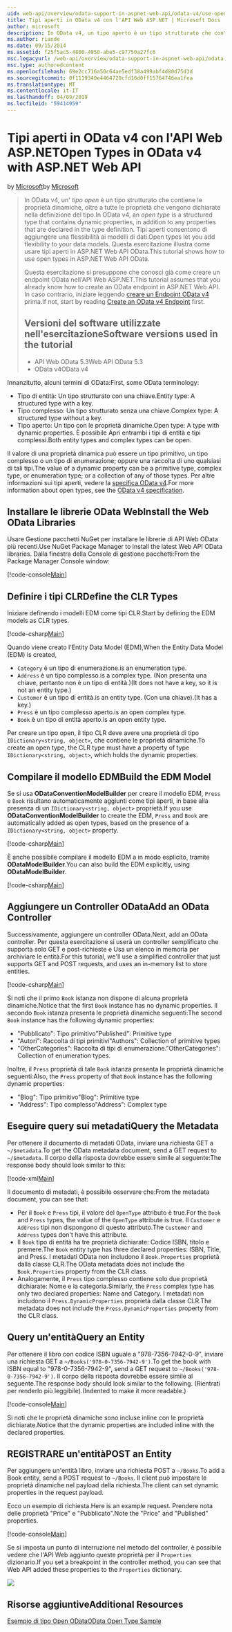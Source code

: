 ```yaml
---
uid: web-api/overview/odata-support-in-aspnet-web-api/odata-v4/use-open-types-in-odata-v4
title: Tipi aperti in OData v4 con l'API Web ASP.NET | Microsoft Docs
author: microsoft
description: In OData v4, un tipo aperto è un tipo strutturato che contiene le proprietà dinamiche, oltre a tutte le proprietà che vengono dichiarate nella definizione del tipo. Apri...
ms.author: riande
ms.date: 09/15/2014
ms.assetid: f25f5ac5-4800-4950-abe5-c97750a27fc6
msc.legacyurl: /web-api/overview/odata-support-in-aspnet-web-api/odata-v4/use-open-types-in-odata-v4
msc.type: authoredcontent
ms.openlocfilehash: 69e2cc716a50c64ae5edf38a499abf4d80d75d3d
ms.sourcegitcommit: 0f1119340e4464720cfd16d0ff15764746ea1fea
ms.translationtype: MT
ms.contentlocale: it-IT
ms.lasthandoff: 04/09/2019
ms.locfileid: "59414959"
---
```

# <a name="open-types-in-odata-v4-with-aspnet-web-api"></a><span data-ttu-id="0e082-104">Tipi aperti in OData v4 con l'API Web ASP.NET</span><span class="sxs-lookup"><span data-stu-id="0e082-104">Open Types in OData v4 with ASP.NET Web API</span></span>

<span data-ttu-id="0e082-105">by [Microsoft](https://github.com/microsoft)</span><span class="sxs-lookup"><span data-stu-id="0e082-105">by [Microsoft](https://github.com/microsoft)</span></span>

> <span data-ttu-id="0e082-106">In OData v4, un' *tipo open* è un tipo strutturato che contiene le proprietà dinamiche, oltre a tutte le proprietà che vengono dichiarate nella definizione del tipo.</span><span class="sxs-lookup"><span data-stu-id="0e082-106">In OData v4, an *open type* is a structured type that contains dynamic properties, in addition to any properties that are declared in the type definition.</span></span> <span data-ttu-id="0e082-107">Tipi aperti consentono di aggiungere una flessibilità ai modelli di dati.</span><span class="sxs-lookup"><span data-stu-id="0e082-107">Open types let you add flexibility to your data models.</span></span> <span data-ttu-id="0e082-108">Questa esercitazione illustra come usare tipi aperti in ASP.NET Web API OData.</span><span class="sxs-lookup"><span data-stu-id="0e082-108">This tutorial shows how to use open types in ASP.NET Web API OData.</span></span>
> 
> <span data-ttu-id="0e082-109">Questa esercitazione si presuppone che conosci già come creare un endpoint OData nell'API Web ASP.NET.</span><span class="sxs-lookup"><span data-stu-id="0e082-109">This tutorial assumes that you already know how to create an OData endpoint in ASP.NET Web API.</span></span> <span data-ttu-id="0e082-110">In caso contrario, iniziare leggendo [creare un Endpoint OData v4](create-an-odata-v4-endpoint.md) prima.</span><span class="sxs-lookup"><span data-stu-id="0e082-110">If not, start by reading [Create an OData v4 Endpoint](create-an-odata-v4-endpoint.md) first.</span></span>
> 
> ## <a name="software-versions-used-in-the-tutorial"></a><span data-ttu-id="0e082-111">Versioni del software utilizzate nell'esercitazione</span><span class="sxs-lookup"><span data-stu-id="0e082-111">Software versions used in the tutorial</span></span>
> 
> 
> - <span data-ttu-id="0e082-112">API Web OData 5.3</span><span class="sxs-lookup"><span data-stu-id="0e082-112">Web API OData 5.3</span></span>
> - <span data-ttu-id="0e082-113">OData v4</span><span class="sxs-lookup"><span data-stu-id="0e082-113">OData v4</span></span>


<span data-ttu-id="0e082-114">Innanzitutto, alcuni termini di OData:</span><span class="sxs-lookup"><span data-stu-id="0e082-114">First, some OData terminology:</span></span>

- <span data-ttu-id="0e082-115">Tipo di entità: Un tipo strutturato con una chiave.</span><span class="sxs-lookup"><span data-stu-id="0e082-115">Entity type: A structured type with a key.</span></span>
- <span data-ttu-id="0e082-116">Tipo complesso: Un tipo strutturato senza una chiave.</span><span class="sxs-lookup"><span data-stu-id="0e082-116">Complex type: A structured type without a key.</span></span>
- <span data-ttu-id="0e082-117">Tipo aperto: Un tipo con le proprietà dinamiche.</span><span class="sxs-lookup"><span data-stu-id="0e082-117">Open type: A type with dynamic properties.</span></span> <span data-ttu-id="0e082-118">È possibile Apri entrambi i tipi di entità e tipi complessi.</span><span class="sxs-lookup"><span data-stu-id="0e082-118">Both entity types and complex types can be open.</span></span>

<span data-ttu-id="0e082-119">Il valore di una proprietà dinamica può essere un tipo primitivo, un tipo complesso o un tipo di enumerazione; oppure una raccolta di uno qualsiasi di tali tipi.</span><span class="sxs-lookup"><span data-stu-id="0e082-119">The value of a dynamic property can be a primitive type, complex type, or enumeration type; or a collection of any of those types.</span></span> <span data-ttu-id="0e082-120">Per altre informazioni sui tipi aperti, vedere la [specifica OData v4](http://www.odata.org/documentation/odata-version-4-0/).</span><span class="sxs-lookup"><span data-stu-id="0e082-120">For more information about open types, see the [OData v4 specification](http://www.odata.org/documentation/odata-version-4-0/).</span></span>

## <a name="install-the-web-odata-libraries"></a><span data-ttu-id="0e082-121">Installare le librerie OData Web</span><span class="sxs-lookup"><span data-stu-id="0e082-121">Install the Web OData Libraries</span></span>

<span data-ttu-id="0e082-122">Usare Gestione pacchetti NuGet per installare le librerie di API Web OData più recenti.</span><span class="sxs-lookup"><span data-stu-id="0e082-122">Use NuGet Package Manager to install the latest Web API OData libraries.</span></span> <span data-ttu-id="0e082-123">Dalla finestra della Console di gestione pacchetti:</span><span class="sxs-lookup"><span data-stu-id="0e082-123">From the Package Manager Console window:</span></span>

[!code-console[Main](use-open-types-in-odata-v4/samples/sample1.cmd)]

## <a name="define-the-clr-types"></a><span data-ttu-id="0e082-124">Definire i tipi CLR</span><span class="sxs-lookup"><span data-stu-id="0e082-124">Define the CLR Types</span></span>

<span data-ttu-id="0e082-125">Iniziare definendo i modelli EDM come tipi CLR.</span><span class="sxs-lookup"><span data-stu-id="0e082-125">Start by defining the EDM models as CLR types.</span></span>

[!code-csharp[Main](use-open-types-in-odata-v4/samples/sample2.cs)]

<span data-ttu-id="0e082-126">Quando viene creato l'Entity Data Model (EDM),</span><span class="sxs-lookup"><span data-stu-id="0e082-126">When the Entity Data Model (EDM) is created,</span></span>

- `Category` <span data-ttu-id="0e082-127">è un tipo di enumerazione.</span><span class="sxs-lookup"><span data-stu-id="0e082-127">is an enumeration type.</span></span>
- `Address` <span data-ttu-id="0e082-128">è un tipo complesso.</span><span class="sxs-lookup"><span data-stu-id="0e082-128">is a complex type.</span></span> <span data-ttu-id="0e082-129">(Non presenta una chiave, pertanto non è un tipo di entità.)</span><span class="sxs-lookup"><span data-stu-id="0e082-129">(It does not have a key, so it is not an entity type.)</span></span>
- `Customer` <span data-ttu-id="0e082-130">è un tipo di entità.</span><span class="sxs-lookup"><span data-stu-id="0e082-130">is an entity type.</span></span> <span data-ttu-id="0e082-131">(Con una chiave).</span><span class="sxs-lookup"><span data-stu-id="0e082-131">(It has a key.)</span></span>
- `Press` <span data-ttu-id="0e082-132">è un tipo complesso aperto.</span><span class="sxs-lookup"><span data-stu-id="0e082-132">is an open complex type.</span></span>
- `Book` <span data-ttu-id="0e082-133">è un tipo di entità aperto.</span><span class="sxs-lookup"><span data-stu-id="0e082-133">is an open entity type.</span></span>

<span data-ttu-id="0e082-134">Per creare un tipo open, il tipo CLR deve avere una proprietà di tipo `IDictionary<string, object>`, che contiene le proprietà dinamiche.</span><span class="sxs-lookup"><span data-stu-id="0e082-134">To create an open type, the CLR type must have a property of type `IDictionary<string, object>`, which holds the dynamic properties.</span></span>

## <a name="build-the-edm-model"></a><span data-ttu-id="0e082-135">Compilare il modello EDM</span><span class="sxs-lookup"><span data-stu-id="0e082-135">Build the EDM Model</span></span>

<span data-ttu-id="0e082-136">Se si usa **ODataConventionModelBuilder** per creare il modello EDM, `Press` e `Book` risultano automaticamente aggiunti come tipi aperti, in base alla presenza di un `IDictionary<string, object>` proprietà.</span><span class="sxs-lookup"><span data-stu-id="0e082-136">If you use **ODataConventionModelBuilder** to create the EDM, `Press` and `Book` are automatically added as open types, based on the presence of a `IDictionary<string, object>` property.</span></span>

[!code-csharp[Main](use-open-types-in-odata-v4/samples/sample3.cs)]

<span data-ttu-id="0e082-137">È anche possibile compilare il modello EDM a in modo esplicito, tramite **ODataModelBuilder**.</span><span class="sxs-lookup"><span data-stu-id="0e082-137">You can also build the EDM explicitly, using **ODataModelBuilder**.</span></span>

[!code-csharp[Main](use-open-types-in-odata-v4/samples/sample4.cs)]

## <a name="add-an-odata-controller"></a><span data-ttu-id="0e082-138">Aggiungere un Controller OData</span><span class="sxs-lookup"><span data-stu-id="0e082-138">Add an OData Controller</span></span>

<span data-ttu-id="0e082-139">Successivamente, aggiungere un controller OData.</span><span class="sxs-lookup"><span data-stu-id="0e082-139">Next, add an OData controller.</span></span> <span data-ttu-id="0e082-140">Per questa esercitazione si userà un controller semplificato che supporta solo GET e post-richieste e Usa un elenco in memoria per archiviare le entità.</span><span class="sxs-lookup"><span data-stu-id="0e082-140">For this tutorial, we'll use a simplified controller that just supports GET and POST requests, and uses an in-memory list to store entities.</span></span>

[!code-csharp[Main](use-open-types-in-odata-v4/samples/sample5.cs)]

<span data-ttu-id="0e082-141">Si noti che il primo `Book` istanza non dispone di alcuna proprietà dinamiche.</span><span class="sxs-lookup"><span data-stu-id="0e082-141">Notice that the first `Book` instance has no dynamic properties.</span></span> <span data-ttu-id="0e082-142">Il secondo `Book` istanza presenta le proprietà dinamiche seguenti:</span><span class="sxs-lookup"><span data-stu-id="0e082-142">The second `Book` instance has the following dynamic properties:</span></span>

- <span data-ttu-id="0e082-143">"Pubblicato": Tipo primitivo</span><span class="sxs-lookup"><span data-stu-id="0e082-143">"Published": Primitive type</span></span>
- <span data-ttu-id="0e082-144">"Autori": Raccolta di tipi primitivi</span><span class="sxs-lookup"><span data-stu-id="0e082-144">"Authors": Collection of primitive types</span></span>
- <span data-ttu-id="0e082-145">"OtherCategories": Raccolta di tipi di enumerazione.</span><span class="sxs-lookup"><span data-stu-id="0e082-145">"OtherCategories": Collection of enumeration types.</span></span>

<span data-ttu-id="0e082-146">Inoltre, il `Press` proprietà di tale `Book` istanza presenta le proprietà dinamiche seguenti:</span><span class="sxs-lookup"><span data-stu-id="0e082-146">Also, the `Press` property of that `Book` instance has the following dynamic properties:</span></span>

- <span data-ttu-id="0e082-147">"Blog": Tipo primitivo</span><span class="sxs-lookup"><span data-stu-id="0e082-147">"Blog": Primitive type</span></span>
- <span data-ttu-id="0e082-148">"Address": Tipo complesso</span><span class="sxs-lookup"><span data-stu-id="0e082-148">"Address": Complex type</span></span>

## <a name="query-the-metadata"></a><span data-ttu-id="0e082-149">Eseguire query sui metadati</span><span class="sxs-lookup"><span data-stu-id="0e082-149">Query the Metadata</span></span>

<span data-ttu-id="0e082-150">Per ottenere il documento di metadati OData, inviare una richiesta GET a `~/$metadata`.</span><span class="sxs-lookup"><span data-stu-id="0e082-150">To get the OData metadata document, send a GET request to `~/$metadata`.</span></span> <span data-ttu-id="0e082-151">Il corpo della risposta dovrebbe essere simile al seguente:</span><span class="sxs-lookup"><span data-stu-id="0e082-151">The response body should look similar to this:</span></span>

[!code-xml[Main](use-open-types-in-odata-v4/samples/sample6.xml?highlight=5,21)]

<span data-ttu-id="0e082-152">Il documento di metadati, è possibile osservare che:</span><span class="sxs-lookup"><span data-stu-id="0e082-152">From the metadata document, you can see that:</span></span>

- <span data-ttu-id="0e082-153">Per il `Book` e `Press` tipi, il valore del `OpenType` attributo è true.</span><span class="sxs-lookup"><span data-stu-id="0e082-153">For the `Book` and `Press` types, the value of the `OpenType` attribute is true.</span></span> <span data-ttu-id="0e082-154">Il `Customer` e `Address` tipi non dispongono di questo attributo.</span><span class="sxs-lookup"><span data-stu-id="0e082-154">The `Customer` and `Address` types don't have this attribute.</span></span>
- <span data-ttu-id="0e082-155">Il `Book` tipo di entità ha tre proprietà dichiarate: Codice ISBN, titolo e premere.</span><span class="sxs-lookup"><span data-stu-id="0e082-155">The `Book` entity type has three declared properties: ISBN, Title, and Press.</span></span> <span data-ttu-id="0e082-156">I metadati OData non includono il `Book.Properties` proprietà dalla classe CLR.</span><span class="sxs-lookup"><span data-stu-id="0e082-156">The OData metadata does not include the `Book.Properties` property from the CLR class.</span></span>
- <span data-ttu-id="0e082-157">Analogamente, il `Press` tipo complesso contiene solo due proprietà dichiarate: Nome e la categoria.</span><span class="sxs-lookup"><span data-stu-id="0e082-157">Similarly, the `Press` complex type has only two declared properties: Name and Category.</span></span> <span data-ttu-id="0e082-158">I metadati non includono il `Press.DynamicProperties` proprietà dalla classe CLR.</span><span class="sxs-lookup"><span data-stu-id="0e082-158">The metadata does not include the `Press.DynamicProperties` property from the CLR class.</span></span>

## <a name="query-an-entity"></a><span data-ttu-id="0e082-159">Query un'entità</span><span class="sxs-lookup"><span data-stu-id="0e082-159">Query an Entity</span></span>

<span data-ttu-id="0e082-160">Per ottenere il libro con codice ISBN uguale a "978-7356-7942-0-9", inviare una richiesta GET a `~/Books('978-0-7356-7942-9')`.</span><span class="sxs-lookup"><span data-stu-id="0e082-160">To get the book with ISBN equal to "978-0-7356-7942-9", send a GET request to `~/Books('978-0-7356-7942-9')`.</span></span> <span data-ttu-id="0e082-161">Il corpo della risposta dovrebbe essere simile al seguente.</span><span class="sxs-lookup"><span data-stu-id="0e082-161">The response body should look similar to the following.</span></span> <span data-ttu-id="0e082-162">(Rientrati per renderlo più leggibile).</span><span class="sxs-lookup"><span data-stu-id="0e082-162">(Indented to make it more readable.)</span></span>

[!code-console[Main](use-open-types-in-odata-v4/samples/sample7.cmd?highlight=8-13,15-23)]

<span data-ttu-id="0e082-163">Si noti che le proprietà dinamiche sono incluse inline con le proprietà dichiarate.</span><span class="sxs-lookup"><span data-stu-id="0e082-163">Notice that the dynamic properties are included inline with the declared properties.</span></span>

## <a name="post-an-entity"></a><span data-ttu-id="0e082-164">REGISTRARE un'entità</span><span class="sxs-lookup"><span data-stu-id="0e082-164">POST an Entity</span></span>

<span data-ttu-id="0e082-165">Per aggiungere un'entità libro, inviare una richiesta POST a `~/Books`.</span><span class="sxs-lookup"><span data-stu-id="0e082-165">To add a Book entity, send a POST request to `~/Books`.</span></span> <span data-ttu-id="0e082-166">Il client può impostare le proprietà dinamiche nel payload della richiesta.</span><span class="sxs-lookup"><span data-stu-id="0e082-166">The client can set dynamic properties in the request payload.</span></span>

<span data-ttu-id="0e082-167">Ecco un esempio di richiesta.</span><span class="sxs-lookup"><span data-stu-id="0e082-167">Here is an example request.</span></span> <span data-ttu-id="0e082-168">Prendere nota delle proprietà "Price" e "Pubblicato".</span><span class="sxs-lookup"><span data-stu-id="0e082-168">Note the "Price" and "Published" properties.</span></span>

[!code-console[Main](use-open-types-in-odata-v4/samples/sample8.cmd?highlight=10)]

<span data-ttu-id="0e082-169">Se si imposta un punto di interruzione nel metodo del controller, è possibile vedere che l'API Web aggiunto queste proprietà per il `Properties` dizionario.</span><span class="sxs-lookup"><span data-stu-id="0e082-169">If you set a breakpoint in the controller method, you can see that Web API added these properties to the `Properties` dictionary.</span></span>

![](use-open-types-in-odata-v4/_static/image1.png)

## <a name="additional-resources"></a><span data-ttu-id="0e082-170">Risorse aggiuntive</span><span class="sxs-lookup"><span data-stu-id="0e082-170">Additional Resources</span></span>

[<span data-ttu-id="0e082-171">Esempio di tipo Open OData</span><span class="sxs-lookup"><span data-stu-id="0e082-171">OData Open Type Sample</span></span>](http://aspnet.codeplex.com/sourcecontrol/latest#Samples/WebApi/OData/v4/ODataOpenTypeSample/ReadMe.txt)
